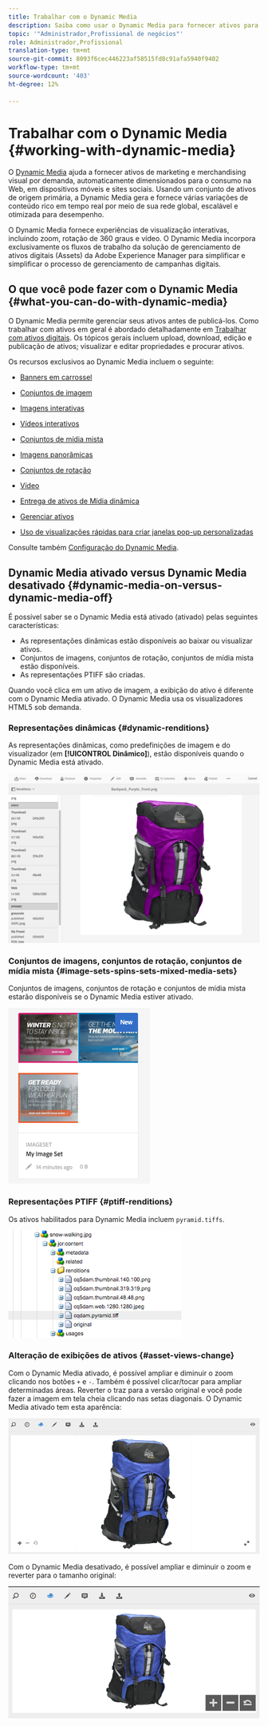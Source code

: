 ```yaml
---
title: Trabalhar com o Dynamic Media
description: Saiba como usar o Dynamic Media para fornecer ativos para consumo na Web, em dispositivos móveis e em sites sociais.
topic: '"Administrador,Profissional de negócios"'
role: Administrador,Profissional
translation-type: tm+mt
source-git-commit: 8093f6cec446223af58515fd8c91afa5940f9402
workflow-type: tm+mt
source-wordcount: '403'
ht-degree: 12%

---
```



# Trabalhar com o Dynamic Media {#working-with-dynamic-media}

O [Dynamic Media](https://www.adobe.com/solutions/web-experience-management/dynamic-media.html) ajuda a fornecer ativos de marketing e merchandising visual por demanda, automaticamente dimensionados para o consumo na Web, em dispositivos móveis e sites sociais. Usando um conjunto de ativos de origem primária, a Dynamic Media gera e fornece várias variações de conteúdo rico em tempo real por meio de sua rede global, escalável e otimizada para desempenho.

O Dynamic Media fornece experiências de visualização interativas, incluindo zoom, rotação de 360 graus e vídeo. O Dynamic Media incorpora exclusivamente os fluxos de trabalho da solução de gerenciamento de ativos digitais (Assets) da Adobe Experience Manager para simplificar e simplificar o processo de gerenciamento de campanhas digitais.

<!-- >[!NOTE]
>
>A Community article is available on [Working with Adobe Experience Manager and Dynamic Media](https://helpx.adobe.com/experience-manager/using/aem_dynamic_media.html). -->

## O que você pode fazer com o Dynamic Media {#what-you-can-do-with-dynamic-media}

O Dynamic Media permite gerenciar seus ativos antes de publicá-los. Como trabalhar com ativos em geral é abordado detalhadamente em [Trabalhar com ativos digitais](/help/assets/manage-digital-assets.md). Os tópicos gerais incluem upload, download, edição e publicação de ativos; visualizar e editar propriedades e procurar ativos.

Os recursos exclusivos ao Dynamic Media incluem o seguinte:

* [Banners em carrossel](carousel-banners.md)
* [Conjuntos de imagem](image-sets.md)
* [Imagens interativas](interactive-images.md)
* [Vídeos interativos](interactive-videos.md)
* [Conjuntos de mídia mista](mixed-media-sets.md)
* [Imagens panorâmicas](panoramic-images.md)

* [Conjuntos de rotação](spin-sets.md)
* [Vídeo](video.md)
* [Entrega de ativos de Mídia dinâmica](delivering-dynamic-media-assets.md)
* [Gerenciar ativos](managing-assets.md)
* [Uso de visualizações rápidas para criar janelas pop-up personalizadas](custom-pop-ups.md)

Consulte também [Configuração do Dynamic Media](administering-dynamic-media.md).

<!-- 

OBSOLETE UNTIL INTEGRATING SCENE7 TOPIC GETS A MAJOR UPDATE
>[!NOTE]
>
>To understand the differences between using Dynamic Media and integrating Dynamic Media Classic with AEM, see [Dynamic Media Classic integration versus Dynamic Media](/help/sites-cloud/administering/integrating-scene7.md#aem-scene-integration-versus-dynamic-media).

-->

## Dynamic Media ativado versus Dynamic Media desativado {#dynamic-media-on-versus-dynamic-media-off}

É possível saber se o Dynamic Media está ativado (ativado) pelas seguintes características:

* As representações dinâmicas estão disponíveis ao baixar ou visualizar ativos.
* Conjuntos de imagens, conjuntos de rotação, conjuntos de mídia mista estão disponíveis.
* As representações PTIFF são criadas.

Quando você clica em um ativo de imagem, a exibição do ativo é diferente com o Dynamic Media ativado. O Dynamic Media usa os visualizadores HTML5 sob demanda.

### Representações dinâmicas {#dynamic-renditions}

As representações dinâmicas, como predefinições de imagem e do visualizador (em **[!UICONTROL Dinâmico]**), estão disponíveis quando o Dynamic Media está ativado.

![chlimage_1-358](assets/chlimage_1-358.png)

### Conjuntos de imagens, conjuntos de rotação, conjuntos de mídia mista {#image-sets-spins-sets-mixed-media-sets}

Conjuntos de imagens, conjuntos de rotação e conjuntos de mídia mista estarão disponíveis se o Dynamic Media estiver ativado.

![chlimage_1-359](assets/chlimage_1-359.png)

### Representações PTIFF {#ptiff-renditions}

Os ativos habilitados para Dynamic Media incluem `pyramid.tiffs`.

![chlimage_1-360](assets/chlimage_1-360.png)

### Alteração de exibições de ativos {#asset-views-change}

Com o Dynamic Media ativado, é possível ampliar e diminuir o zoom clicando nos botões `+` e `-`. Também é possível clicar/tocar para ampliar determinadas áreas. Reverter o traz para a versão original e você pode fazer a imagem em tela cheia clicando nas setas diagonais. O Dynamic Media ativado tem esta aparência:

![chlimage_1-361](assets/chlimage_1-361.png)

Com o Dynamic Media desativado, é possível ampliar e diminuir o zoom e reverter para o tamanho original:

![chlimage_1-362](assets/chlimage_1-362.png)
